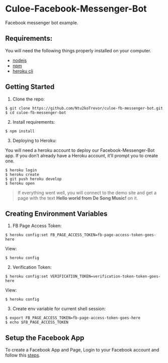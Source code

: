 Culoe-Facebook-Messenger-Bot 
============================

Facebook messenger bot example.


Requirements:
-------------

You will need the following things properly installed on your computer.

- [nodejs](https://nodejs.org/en/>)
- [npm](https://docs.npmjs.com/>)
- [heroku cli](https://devcenter.heroku.com/articles/heroku-cli>)

Getting Started
---------------

1. Clone the repo:

```
$ git clone https://github.com/Ntu2koTrevor/culoe-fb-messenger-bot.git
$ cd culoe-fb-messenger-bot
```

2. Install requirements:

```
$ npm install
```

3. Deploying to Heroku:

You will need a heroku account to deploy our Facebook-Messenger-Bot app. If you don’t already have a Heroku account, it’ll prompt you to create one.

```
$ heroku login
$ heroku create
$ git push heroku develop
$ heroku open
```

> If everything went well, you will connect to the demo site and get a page with the text **Hello world from De Song Music!** on it.


Creating Environment Variables
------------------------------

1. FB Page Access Token:

```
$ heroku config:set FB_PAGE_ACCESS_TOKEN=fb-page-access-token-goes-here
```

View:

```
$ heroku config
```

2. Verification Token:

```
$ heroku config:set VERIFICATION_TOKEN=verification-token-token-goes-here
```

View:

```
$ heroku config
```

3. Create env variable for current shell session:

```
$ export FB_PAGE_ACCESS_TOKEN=fb-page-access-token-goes-here
$ echo $FB_PAGE_ACCESS_TOKEN
```

Setup the Facebook App
----------------------

To create a Facebook App and Page, Login to your Facebook account and follow this [steps](https://developers.facebook.com/docs/messenger-platform/guides/quick-start).
